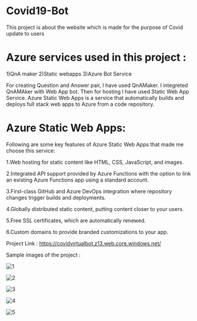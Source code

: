 # Covid19-Bot

This project is about the website which is made for the purpose of Covid update to users

# Azure services used in this project :

1)QnA maker
2)Static webapps
3)Azure Bot Service 

For creating Question and Answer pair, I have used QnAMaker. I integreted QnAMAker with Web App bot. Then for hosting I have used Static Web App Service. Azure Static Web Apps is a service that automatically builds and deploys full stack web apps to Azure from a code repository.


# Azure Static Web Apps:

Following are some key features of Azure Static Web Apps that made me choose this service:

1.Web hosting for static content like HTML, CSS, JavaScript, and images.

2.Integrated API support provided by Azure Functions with the option to link an existing Azure Functions app using a standard account.

3.First-class GitHub and Azure DevOps integration where repository changes trigger builds and deployments.

4.Globally distributed static content, putting content closer to your users.

5.Free SSL certificates, which are automatically renewed.

6.Custom domains to provide branded customizations to your app.


Project Link :  https://covidvirtualbot.z13.web.core.windows.net/

Sample images of the project : 

![1](https://user-images.githubusercontent.com/93187282/160320774-0d9ddfe7-5946-4e99-bd8d-a4af9b742648.png)

![2](https://user-images.githubusercontent.com/93187282/160320795-5255f709-1b87-4e3a-92b6-9ff22050e0d2.png)

![3](https://user-images.githubusercontent.com/93187282/160320813-1856f57c-4c40-4b00-a0c8-63d518ff7f18.png)

![4](https://user-images.githubusercontent.com/93187282/160320831-1c53669e-be52-467a-b72c-939a1520658a.png)

![5](https://user-images.githubusercontent.com/93187282/160320842-111afc11-167b-4535-827b-a0d0fc57c131.png)
